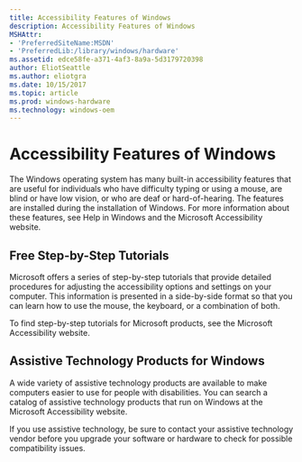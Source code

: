 ```yaml
---
title: Accessibility Features of Windows
description: Accessibility Features of Windows
MSHAttr:
- 'PreferredSiteName:MSDN'
- 'PreferredLib:/library/windows/hardware'
ms.assetid: edce58fe-a371-4af3-8a9a-5d3179720398
author: EliotSeattle
ms.author: eliotgra
ms.date: 10/15/2017
ms.topic: article
ms.prod: windows-hardware
ms.technology: windows-oem
---
```


# Accessibility Features of Windows


The Windows operating system has many built-in accessibility features that are useful for individuals who have difficulty typing or using a mouse, are blind or have low vision, or who are deaf or hard-of-hearing. The features are installed during the installation of Windows. For more information about these features, see Help in Windows and the Microsoft Accessibility website.

## <span id="Free_Step-by-Step_Tutorials"></span><span id="free_step-by-step_tutorials"></span><span id="FREE_STEP-BY-STEP_TUTORIALS"></span>Free Step-by-Step Tutorials


Microsoft offers a series of step-by-step tutorials that provide detailed procedures for adjusting the accessibility options and settings on your computer. This information is presented in a side-by-side format so that you can learn how to use the mouse, the keyboard, or a combination of both.

To find step-by-step tutorials for Microsoft products, see the Microsoft Accessibility website.

## <span id="Assistive_Technology_Products_for_Windows"></span><span id="assistive_technology_products_for_windows"></span><span id="ASSISTIVE_TECHNOLOGY_PRODUCTS_FOR_WINDOWS"></span>Assistive Technology Products for Windows


A wide variety of assistive technology products are available to make computers easier to use for people with disabilities. You can search a catalog of assistive technology products that run on Windows at the Microsoft Accessibility website.

If you use assistive technology, be sure to contact your assistive technology vendor before you upgrade your software or hardware to check for possible compatibility issues.

 

 






